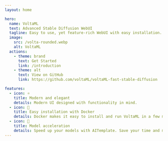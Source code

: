 ```yaml
---
layout: home

hero:
  name: VoltaML
  text: Advanced Stable Diffusion WebUI
  tagline: Easy to use, yet feature-rich WebUI with easy installation.
  image:
    src: /volta-rounded.webp
    alt: VoltaML
  actions:
    - theme: brand
      text: Get Started
      link: /introduction
    - theme: alt
      text: View on GitHub
      link: https://github.com/voltaML/voltaML-fast-stable-diffusion

features:
  - icon: ⭐
    title: Modern and elegant
    details: Modern UI designed with functionality in mind.
  - icon: 🐳
    title: Easy installation with Docker
    details: Docker makes it easy to install and run VoltaML in a few minutes.
  - icon: 🚀
    title: Model acceleration
    details: Speed up your models with AITemplate. Save your time and mo
---
```

